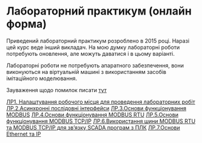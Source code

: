 # Лабораторний практикум (онлайн форма)

Приведений лабораторний практикум розроблено в 2015 році. Наразі цей курс веде інший викладач. На мою думку лабораторні роботи потребують оновлення, але можуть даватися і в цьому варіанті.

Лабораторні роботи не потребують апаратного забезпечення, вони виконуються на віртуальній машині з використанням засобів імітаційного моделювання. 

Зауваження щодо помилок писати [тут](https://github.com/pupenasan/fieldbus/issues/1) 

[ЛР1. Налаштування робочого місця для проведення лабораторних робіт](lab1.md)
[ЛР.2.Асинхронні послідовні інтерфейси](lab2.md)
[ЛР.3.Основи функціонування MODBUS](lab3.md)
[ЛР.4.Основи функціонування MODBUS RTU](lab4.md)
[ЛР.5.Основи функціонування MODBUS TCP/IP](lab5.md)
[ЛР.6.Використання шини MODBUS RTU та MODBUS TCP/IP для зв’язку SCADA програм з ПЛК](lab6.md)
[ЛР.7.Основи Ethernet та IP](lab7.md)